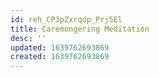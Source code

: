 ```yaml
---
id: reh_CP3pZxrqdp_Prj5El
title: Caremongering Meditation
desc: ''
updated: 1639762693869
created: 1639762693869
---
```


